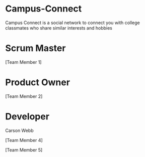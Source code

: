 # Campus-Connect
Campus Connect is a social network to connect you with college classmates who share similar interests and hobbies

# Scrum Master

[Team Member 1]

# Product Owner

[Team Member 2]

# Developer

Carson Webb

[Team Member 4]

[Team Member 5]
